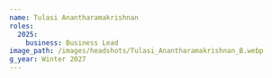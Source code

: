 ```yaml
---
name: Tulasi Anantharamakrishnan
roles:
  2025:
    business: Business Lead
image_path: /images/headshots/Tulasi_Anantharamakrishnan_B.webp
g_year: Winter 2027
---
```

